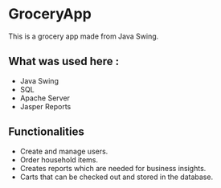 # GroceryApp
This is a grocery app made from Java Swing.

## What was used here : 
- Java Swing
- SQL
- Apache Server
- Jasper Reports

## Functionalities
- Create and manage users.
- Order household items.
- Creates reports which are needed for business insights.
- Carts that can be checked out and stored in the database.

